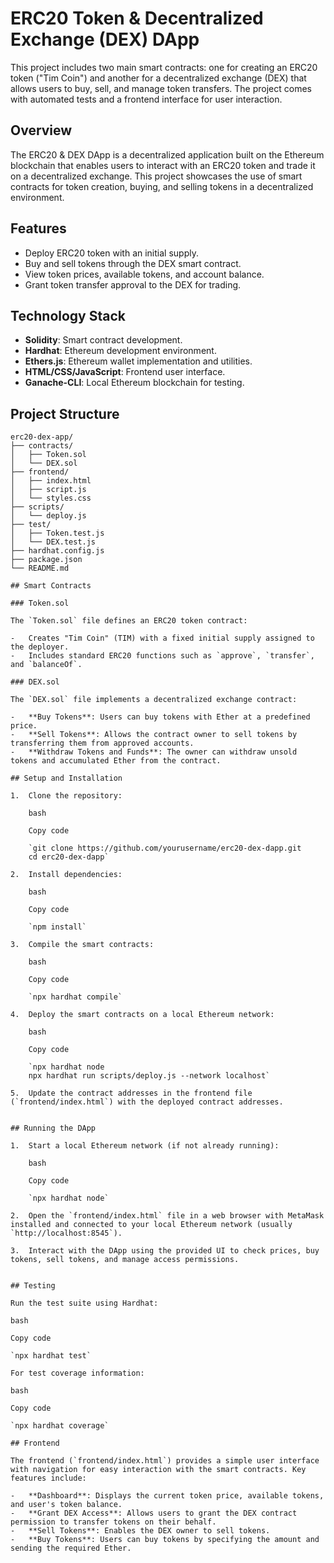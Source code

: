 # ERC20 Token & Decentralized Exchange (DEX) DApp

This project includes two main smart contracts: one for creating an ERC20 token ("Tim Coin") and another for a decentralized exchange (DEX) that allows users to buy, sell, and manage token transfers. The project comes with automated tests and a frontend interface for user interaction.

## Overview

The ERC20 & DEX DApp is a decentralized application built on the Ethereum blockchain that enables users to interact with an ERC20 token and trade it on a decentralized exchange. This project showcases the use of smart contracts for token creation, buying, and selling tokens in a decentralized environment.

## Features

- Deploy ERC20 token with an initial supply.
- Buy and sell tokens through the DEX smart contract.
- View token prices, available tokens, and account balance.
- Grant token transfer approval to the DEX for trading.

## Technology Stack

- **Solidity**: Smart contract development.
- **Hardhat**: Ethereum development environment.
- **Ethers.js**: Ethereum wallet implementation and utilities.
- **HTML/CSS/JavaScript**: Frontend user interface.
- **Ganache-CLI**: Local Ethereum blockchain for testing.

## Project Structure

```plaintext
erc20-dex-app/
├── contracts/
│   ├── Token.sol
│   └── DEX.sol
├── frontend/
│   ├── index.html
│   ├── script.js
│   └── styles.css
├── scripts/
│   └── deploy.js
├── test/
│   ├── Token.test.js
│   └── DEX.test.js
├── hardhat.config.js
├── package.json
└── README.md

## Smart Contracts

### Token.sol

The `Token.sol` file defines an ERC20 token contract:

-   Creates "Tim Coin" (TIM) with a fixed initial supply assigned to the deployer.
-   Includes standard ERC20 functions such as `approve`, `transfer`, and `balanceOf`.

### DEX.sol

The `DEX.sol` file implements a decentralized exchange contract:

-   **Buy Tokens**: Users can buy tokens with Ether at a predefined price.
-   **Sell Tokens**: Allows the contract owner to sell tokens by transferring them from approved accounts.
-   **Withdraw Tokens and Funds**: The owner can withdraw unsold tokens and accumulated Ether from the contract.

## Setup and Installation

1.  Clone the repository:
    
    bash
    
    Copy code
    
    `git clone https://github.com/yourusername/erc20-dex-dapp.git
    cd erc20-dex-dapp` 
    
2.  Install dependencies:
    
    bash
    
    Copy code
    
    `npm install` 
    
3.  Compile the smart contracts:
    
    bash
    
    Copy code
    
    `npx hardhat compile` 
    
4.  Deploy the smart contracts on a local Ethereum network:
    
    bash
    
    Copy code
    
    `npx hardhat node
    npx hardhat run scripts/deploy.js --network localhost` 
    
5.  Update the contract addresses in the frontend file (`frontend/index.html`) with the deployed contract addresses.
    

## Running the DApp

1.  Start a local Ethereum network (if not already running):
    
    bash
    
    Copy code
    
    `npx hardhat node` 
    
2.  Open the `frontend/index.html` file in a web browser with MetaMask installed and connected to your local Ethereum network (usually `http://localhost:8545`).
    
3.  Interact with the DApp using the provided UI to check prices, buy tokens, sell tokens, and manage access permissions.
    

## Testing

Run the test suite using Hardhat:

bash

Copy code

`npx hardhat test` 

For test coverage information:

bash

Copy code

`npx hardhat coverage` 

## Frontend

The frontend (`frontend/index.html`) provides a simple user interface with navigation for easy interaction with the smart contracts. Key features include:

-   **Dashboard**: Displays the current token price, available tokens, and user's token balance.
-   **Grant DEX Access**: Allows users to grant the DEX contract permission to transfer tokens on their behalf.
-   **Sell Tokens**: Enables the DEX owner to sell tokens.
-   **Buy Tokens**: Users can buy tokens by specifying the amount and sending the required Ether.

